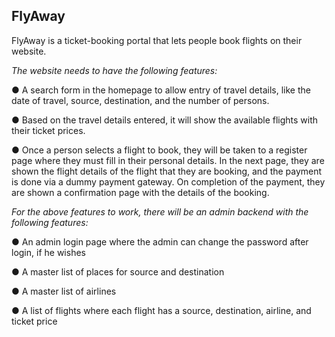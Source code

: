 ## FlyAway
FlyAway is a ticket-booking portal that lets people book flights on their website.

*The website needs to have the following features:*

● A search form in the homepage to allow entry of travel details, like the date of travel, source, destination, and the number of persons.

● Based on the travel details entered, it will show the available flights with their ticket prices.

● Once a person selects a flight to book, they will be taken to a register page where they must fill in their personal details. In the next page, they are shown the flight details of the flight that they are booking, and the payment is done via a dummy payment gateway. On completion of the payment, they are shown a confirmation page with the details of the booking.   
 

*For the above features to work, there will be an admin backend with the following features:*

● An admin login page where the admin can change the password after login, if he wishes

● A master list of places for source and destination

● A master list of airlines

● A list of flights where each flight has a source, destination, airline, and ticket price
